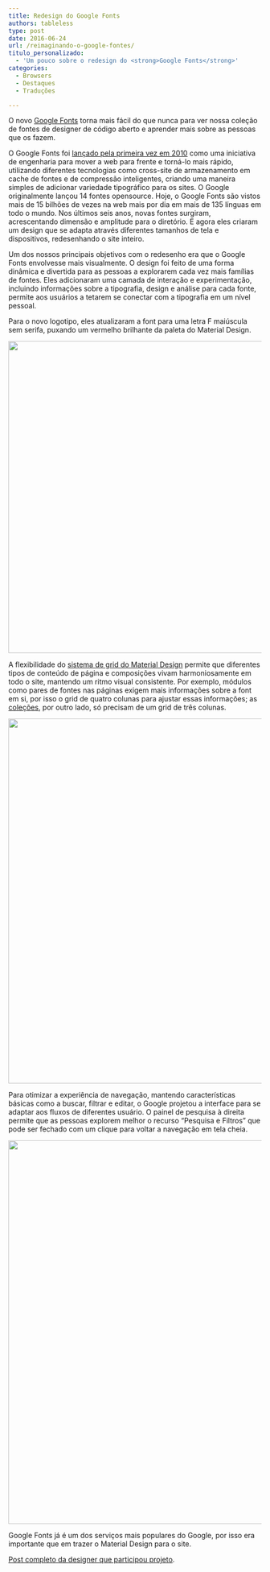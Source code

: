 ```yaml
---
title: Redesign do Google Fonts
authors: tableless
type: post
date: 2016-06-24
url: /reimaginando-o-google-fontes/
titulo_personalizado:
  - 'Um pouco sobre o redesign do <strong>Google Fonts</strong>'
categories:
  - Browsers
  - Destaques
  - Traduções

---
```

O novo [Google Fonts][1] torna mais fácil do que nunca para ver nossa coleção de fontes de designer de código aberto e aprender mais sobre as pessoas que os fazem.

O Google Fonts foi [lançado pela primeira vez em 2010][2] como uma iniciativa de engenharia para mover a web para frente e torná-lo mais rápido, utilizando diferentes tecnologias como cross-site de armazenamento em cache de fontes e de compressão inteligentes, criando uma maneira simples de adicionar variedade tipográfico para os sites. O Google originalmente lançou 14 fontes opensource. Hoje, o Google Fonts são vistos mais de 15 bilhões de vezes na web mais por dia em mais de 135 línguas em todo o mundo. Nos últimos seis anos, novas fontes surgiram, acrescentando dimensão e amplitude para o diretório. E agora eles criaram um design que se adapta através diferentes tamanhos de tela e dispositivos, redesenhando o site inteiro.



Um dos nossos principais objetivos com o redesenho era que o Google Fonts envolvesse mais visualmente. O design foi feito de uma forma dinâmica e divertida para as pessoas a explorarem cada vez mais famílias de fontes. Eles adicionaram uma camada de interação e experimentação, incluindo informações sobre a tipografia, design e análise para cada fonte, permite aos usuários a tetarem se conectar com a tipografia em um nível pessoal.

Para o novo logotipo, eles atualizaram a font para uma letra F maiúscula sem serifa, puxando um vermelho brilhante da paleta do Material Design.

<img src="https://g-design.storage.googleapis.com/production/v6/assets/renditions/fonts-logo-1240.png" width="1240" height="620" class="alignnone" />

A flexibilidade do [sistema de grid do Material Design][3] permite que diferentes tipos de conteúdo de página e composições vivam harmoniosamente em todo o site, mantendo um ritmo visual consistente. Por exemplo, módulos como pares de fontes nas páginas exigem mais informações sobre a font em si, por isso o grid de quatro colunas para ajustar essas informações; as [coleções][4], por outro lado, só precisam de um grid de três colunas.

<img src="https://g-design.storage.googleapis.com/production/v6/assets/renditions/fonts-grid-1240.png" width="1240" height="725" class="alignnone" />

Para otimizar a experiência de navegação, mantendo características básicas como a buscar, filtrar e editar, o Google projetou a interface para se adaptar aos fluxos de diferentes usuário. O painel de pesquisa à direita permite que as pessoas explorem melhor o recurso &#8220;Pesquisa e Filtros&#8221; que pode ser fechado com um clique para voltar a navegação em tela cheia.

<img src="https://g-design.storage.googleapis.com/production/v6/assets/renditions/fonts-ui-container-1240.png" width="1240" height="762" class="alignnone" />

Google Fonts já é um dos serviços mais populares do Google, por isso era importante que em trazer o Material Design para o site.

[Post completo da designer que participou projeto][5].

 [1]: https://fonts.google.com/
 [2]: https://googlecode.blogspot.com/2010/05/introducing-google-font-api-google-font.html
 [3]: https://material.google.com/components/grid-lists.html
 [4]: https://fonts.google.com/featured
 [5]: https://design.google.com/articles/reimagining-google-fonts/